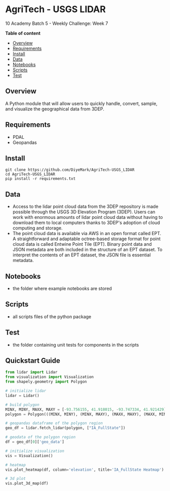 # AgriTech - USGS LIDAR
10 Academy Batch 5 - Weekly Challenge: Week 7

**Table of content**
  - [Overview](#overview)
  - [Requirements](#requirements)
  - [Install](#install)
  - [Data](#data)
  - [Notebooks](#notebooks)
  - [Scripts](#scripts)
  - [Test](#test)

## Overview
A Python module that will allow users to quickly handle, convert, sample, and visualize the geographical data from 3DEP.

## Requirements 
- PDAL
- Geopandas

## Install
```
git clone https://github.com/DiyeMark/AgriTech-USGS_LIDAR
cd AgriTech-USGS_LIDAR
pip install -r requirements.txt
```

## Data 
- Access to the lidar point cloud data from the 3DEP repository is made possible through the USGS 3D Elevation Program (3DEP). Users can work with enormous amounts of lidar point cloud data without having to download them to local computers thanks to 3DEP's adoption of cloud computing and storage.
- The point cloud data is available via AWS in an open format called EPT. A straightforward and adaptable octree-based storage format for point cloud data is called Entwine Point Tile (EPT). Binary point data and JSON metadata are both included in the structure of an EPT dataset. To interpret the contents of an EPT dataset, the JSON file is essential metadata.

## Notebooks
- the folder where example notebooks are stored

## Scripts
- all scripts files of the python package

## Test
- the folder containing unit tests for components in the scripts

## Quickstart Guide

```python
from lidar import Lidar
from visualization import Visualization
from shapely.geometry import Polygon

# initialize lidar
lidar = Lidar()

# build polygon
MINX, MINY, MAXX, MAXY = [-93.756155, 41.918015, -93.747334, 41.921429]
polygon = Polygon(((MINX, MINY), (MINX, MAXY), (MAXX, MAXY), (MAXX, MINY), (MINX, MINY)))

# geopandas dataframe of the polygon region
geo_df = lidar.fetch_lidar(polygon, ["IA_FullState"])

# geodata of the polygon region
df = geo_df[0]['geo_data']

# initialize visualization
vis = Visualization()

# heatmap
vis.plot_heatmap(df, column='elevation', title='IA_FullState Heatmap')

# 3d plot
vis.plot_3d_map(df)
```
